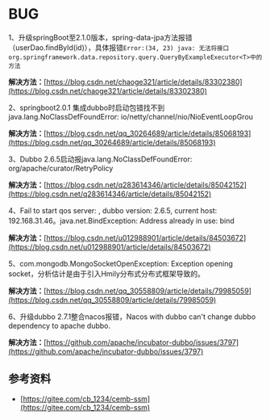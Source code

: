 # BUG

1、升级springBoot至2.1.0版本，spring-data-jpa方法报错（userDao.findById(id)），具体报错`Error:(34, 23) java: 无法将接口 org.springframework.data.repository.query.QueryByExampleExecutor<T>中的方法`

**解决方法：**[https://blog.csdn.net/chaoge321/article/details/83302380](https://blog.csdn.net/chaoge321/article/details/83302380)

2、springboot2.0.1 集成dubbo时启动包错找不到java.lang.NoClassDefFoundError: io/netty/channel/nio/NioEventLoopGrou

**解决方法：**[https://blog.csdn.net/qq_30264689/article/details/85068193](https://blog.csdn.net/qq_30264689/article/details/85068193)

3、Dubbo 2.6.5启动报java.lang.NoClassDefFoundError: org/apache/curator/RetryPolicy

**解决方法：**[https://blog.csdn.net/q283614346/article/details/85042152](https://blog.csdn.net/q283614346/article/details/85042152)

4、Fail to start qos server: , dubbo version: 2.6.5, current host: 192.168.31.46。java.net.BindException: Address already in use: bind

**解决方法：**[https://blog.csdn.net/u012988901/article/details/84503672](https://blog.csdn.net/u012988901/article/details/84503672)

5、com.mongodb.MongoSocketOpenException: Exception opening socket，分析估计是由于引入Hmily分布式分布式框架导致的。

**解决方法：**[https://blog.csdn.net/qq_30558809/article/details/79985059](https://blog.csdn.net/qq_30558809/article/details/79985059)

6、升级dubbo 2.7.1整合nacos报错，Nacos with dubbo can't change dubbo dependency to apache dubbo.

**解决方法：**[https://github.com/apache/incubator-dubbo/issues/3797](https://github.com/apache/incubator-dubbo/issues/3797)

## 参考资料

- [https://gitee.com/cb_1234/cemb-ssm](https://gitee.com/cb_1234/cemb-ssm)